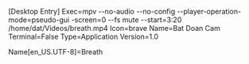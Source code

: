 [Desktop Entry]
Exec=mpv --no-audio --no-config --player-operation-mode=pseudo-gui -screen=0 --fs mute --start=3:20 /home/dat/Videos/breath.mp4
Icon=brave
Name=Bat Doan Cam
Terminal=False
Type=Application
Version=1.0

Name[en_US.UTF-8]=Breath
